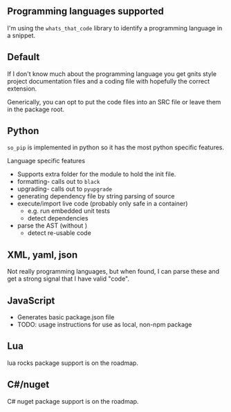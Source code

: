 Programming languages supported
-------------------------------
I'm using the `whats_that_code` library to identify a programming language in a snippet.


Default
-------
If I don't know much about the programming language you get gnits style project documentation files
and a coding file with hopefully the correct extension.

Generically, you can opt to put the code files into an SRC file or leave them in the package root.

Python
------
`so_pip` is implemented in python so it has the most python specific features.

Language specific features
- Supports extra folder for the module to hold the init file.
- formatting- calls out to `black`
- upgrading- calls out to `pyupgrade`
- generating dependency file by string parsing of source
- execute/import live code (probably only safe in a container)
    - e.g. run embedded unit tests
    - detect dependencies
- parse the AST (without )
    - detect re-usable code


XML, yaml, json
---------------
Not really programming languages, but when found, I can parse these and get a strong signal
that I have valid "code".

JavaScript
-------
- Generates basic package.json file
- TODO: usage instructions for use as local, non-npm package

Lua
-------
lua rocks package support is on the roadmap.

C#/nuget
-------
C# nuget package support is on the roadmap.
